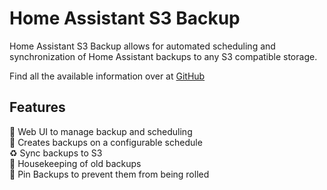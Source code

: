 # Home Assistant S3 Backup

Home Assistant S3 Backup allows for automated scheduling and synchronization of Home Assistant backups to any S3 compatible storage.

Find all the available information over at [GitHub](https://github.com/prankstr/hassio-s3-backup)

## Features

🌟 Web UI to manage backup and scheduling</br>
📆 Creates backups on a configurable schedule</br>
♻️ Sync backups to S3</br>
🧹 Housekeeping of old backups</br>
📌 Pin Backups to prevent them from being rolled</br>
